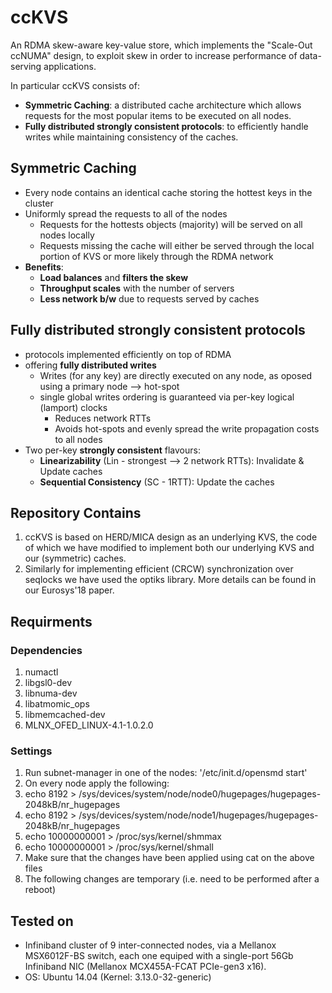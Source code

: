# ccKVS
An RDMA skew-aware key-value store, which implements the "Scale-Out ccNUMA" design, to exploit skew in order to increase performance of data-serving applications.

In particular ccKVS consists of: 
* **Symmetric Caching**: 
a distributed cache architecture which allows requests for the most popular items to be executed on all nodes.
* **Fully distributed strongly consistent protocols**: 
to efficiently handle writes while maintaining consistency of the caches.

## Symmetric Caching
* Every node contains an identical cache storing the hottest keys in the cluster
* Uniformly spread the requests to all of the nodes
  * Requests for the hottests objects (majority) will be served on all nodes locally
  * Requests missing the cache will either be served through the local portion of KVS or more likely through the RDMA network
* **Benefits**:
  * **Load balances** and **filters the skew**
  * **Throughput scales** with the number of servers
  * **Less network b/w** due to requests served by caches

## Fully distributed strongly consistent protocols
* protocols implemented efficiently on top of RDMA
* offering **fully distributed writes** 
    * Writes (for any key) are directly executed on any node, as oposed using a primary node --> hot-spot
    * single global writes ordering is guaranteed via per-key logical (lamport) clocks
      * Reduces network RTTs
      * Avoids hot-spots and evenly spread the write propagation costs to all nodes
* Two per-key **strongly consistent** flavours:
    * **Linearizability** (Lin - strongest --> 2 network RTTs): Invalidate & Update caches
    * **Sequential Consistency** (SC - 1RTT): Update the caches
    
## Repository Contains
1. ccKVS is based on HERD/MICA design as an underlying KVS, the code of which we have modified to implement both our underlying KVS and our (symmetric) caches.
2. Similarly for implementing efficient (CRCW) synchronization over seqlocks we have used the optiks library.
More details can be found in our Eurosys'18 paper.

## Requirments

### Dependencies
1. numactl
1. libgsl0-dev
1. libnuma-dev
1. libatmomic_ops
1. libmemcached-dev
1. MLNX_OFED_LINUX-4.1-1.0.2.0

### Settings
1. Run subnet-manager in one of the nodes: '/etc/init.d/opensmd start'
1. On every node apply the following:
 1. echo 8192 > /sys/devices/system/node/node0/hugepages/hugepages-2048kB/nr_hugepages
 1. echo 8192 > /sys/devices/system/node/node1/hugepages/hugepages-2048kB/nr_hugepages  
 1. echo 10000000001 > /proc/sys/kernel/shmmax
 1. echo 10000000001 > /proc/sys/kernel/shmall
 1. Make sure that the changes have been applied using cat on the above files
 1. The following changes are temporary (i.e. need to be performed after a reboot)

## Tested on
* Infiniband cluster of 9 inter-connected nodes, via a Mellanox MSX6012F-BS switch, each one equiped with a single-port 56Gb Infiniband NIC (Mellanox MCX455A-FCAT PCIe-gen3 x16).
* OS: Ubuntu 14.04 (Kernel: 3.13.0-32-generic) 
